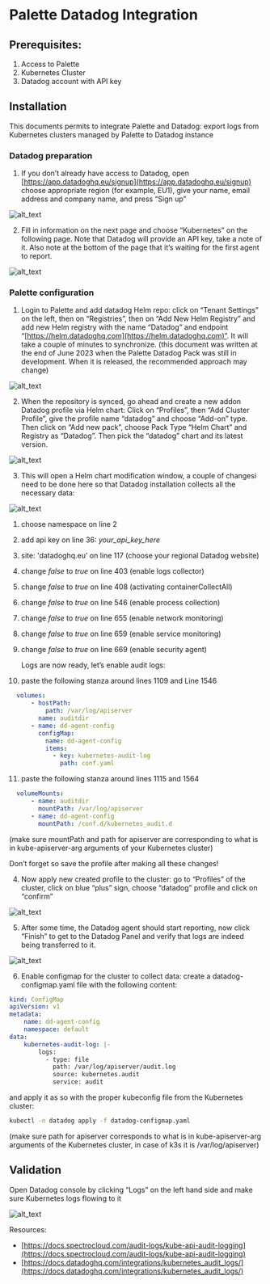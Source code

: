 
# Palette Datadog Integration

## Prerequisites:

1. Access to Palette
2. Kubernetes Cluster
3. Datadog account with API key

## Installation

This documents permits to integrate Palette and Datadog: export logs from Kubernetes clusters managed by Palette to Datadog instance

### Datadog preparation

1. If you don’t already have access to Datadog, open [https://app.datadoghq.eu/signup](https://app.datadoghq.eu/signup) choose appropriate region (for example, EU1), give your name, email address and company name, and press “Sign up”

![alt_text](/audit-logs_datadog-01_datadog_signup.png "Datadog Signup" )

2. Fill in information on the next page and choose “Kubernetes” on the following page. Note that Datadog will provide an API key, take a note of it. Also note at the bottom of the page that it’s waiting for the first agent to report.

![alt_text](/audit-logs_datadog-02_datadog_apikey.png "Datadog APIkey")

### Palette configuration

1. Login to Palette and add datadog Helm repo: click on “Tenant Settings” on the left, then on “Registries”, then on “Add New Helm Registry” and add new Helm registry with the name “Datadog” and endpoint “[https://helm.datadoghq.com](https://helm.datadoghq.com)”. It will take a couple of minutes to synchronize. (this document was written at the end of June 2023 when the Palette Datadog Pack was still in development. When it is released, the recommended approach may change)

![alt_text](/audit-logs_datadog-03_helm_repository.png "Helm Repository")

2. When the repository is synced, go ahead and create a new addon Datadog profile via Helm chart: Click on “Profiles”, then “Add Cluster Profile”, give the profile name “datadog” and choose “Add-on” type. Then click on “Add new pack”, choose Pack Type “Helm Chart” and Registry as “Datadog”. Then pick the “datadog” chart and its latest version.

![alt_text](/audit-logs_datadog-04_helm_chart.png "Helm Chart")

3. This will open a Helm chart modification window, a couple of changesi need to be done here so that Datadog installation collects all the necessary data:

![alt_text](/audit-logs_datadog-05_helm_modifications.png "Helm modifications")
1. choose namespace on line 2
2. add api key on line 36: _your_api_key_here_
3. site: 'datadoghq.eu' on line 117 (choose your regional Datadog website)
4. change _false_ to _true_ on line 403 (enable logs collector)
5. change _false_ to _true_ on line 408 (activating containerCollectAll)
6. change _false_ to _true_ on line 546 (enable process collection)
7. change _false_ to _true_ on line 655 (enable network monitoring)
8. change _false_ to _true_ on line 659 (enable service monitoring)
9. change _false_ to _true_ on line 669 (enable security agent)

    Logs are now ready, let’s enable audit logs:

10. paste the following stanza around lines 1109 and Line 1546

```yaml
  volumes:
      - hostPath:
          path: /var/log/apiserver
        name: auditdir
      - name: dd-agent-config
        configMap:
          name: dd-agent-config
          items:
            - key: kubernetes-audit-log
              path: conf.yaml
```

11. paste the following stanza around lines 1115 and 1564

```yaml
  volumeMounts:
      - name: auditdir
        mountPath: /var/log/apiserver
      - name: dd-agent-config
        mountPath: /conf.d/kubernetes_audit.d 
```

(make sure mountPath and path for apiserver are corresponding to what is in kube-apiserver-arg arguments of your Kubernetes cluster)

Don’t forget so save the profile after making all these changes!

4. Now apply new created profile to the cluster: go to “Profiles” of the cluster, click on blue “plus” sign, choose “datadog” profile and click on “confirm”

![alt_text](/audit-logs_datadog-06_profile_confirm.png "Profile")

5. After some time, the Datadog agent should start reporting, now click “Finish” to get to the Datadog Panel and verify that logs are indeed being transferred to it.

![alt_text](/audit-logs_datadog-07_datadog_agent.png "Datadog agent")

6. Enable configmap for the cluster to collect data: create a datadog-configmap.yaml file with the following content:

```yaml
kind: ConfigMap
apiVersion: v1
metadata:
    name: dd-agent-config
    namespace: default
data:
    kubernetes-audit-log: |-
        logs:
          - type: file
            path: /var/log/apiserver/audit.log
            source: kubernetes.audit
            service: audit      
```
and apply it as so with the proper kubeconfig file from the Kubernetes cluster: 

```bash
kubectl -n datadog apply -f datadog-configmap.yaml
```
(make sure path for apiserver corresponds to what is in kube-apiserver-arg arguments of the Kubernetes cluster, in case of k3s it is /var/log/apiserver)

## Validation

Open Datadog console by clicking “Logs” on the left hand side and make sure Kubernetes logs flowing to it

![alt_text](/audit-logs_datadog-08_datadog_example.png "Datadog Example")

Resources:

* [https://docs.spectrocloud.com/audit-logs/kube-api-audit-logging](https://docs.spectrocloud.com/audit-logs/kube-api-audit-logging)
* [https://docs.datadoghq.com/integrations/kubernetes_audit_logs/](https://docs.datadoghq.com/integrations/kubernetes_audit_logs/)
